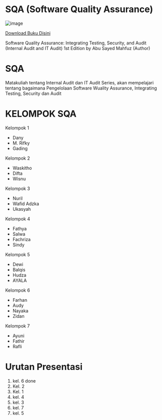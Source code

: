 # SQA (Software Quality Assurance)
![image](https://github.com/rplulbi/SQA/assets/15622730/14938008-e4cc-420e-9fc9-e1377dcd5966)

[Download Buku Disini](https://www.amazon.com/Software-Quality-Assurance-Integrating-Security/dp/1498735533)

Software Quality Assurance: Integrating Testing, Security, and Audit (Internal Audit and IT Audit) 1st Edition
by Abu Sayed Mahfuz (Author)


# SQA
Matakuliah tentang Internal Audit dan IT Audit Series, akan mempelajari tentang bagaimana Pengelolaan Software Wuality Assurance, Integrating Testing, Security dan Audit

 # KELOMPOK SQA
Kelompok 1
- Dany
- M. Rifky
- Gading

Kelompok 2
- Waskitho
- Difta
- Wisnu

Kelompok 3
- Nuril
- Wafid Adzka
- Ukasyah

Kelompok 4
- Fathya
- Salwa
- Fachriza
- Sindy

Kelompok 5
- Dewi
- Balqis
- Hudza
- AYALA

Kelompok 6
- Farhan
- Audy
- Nayaka
- Zidan

Kelompok 7
- Ayuni
- Fathir
- Rafli


# Urutan Presentasi
1. kel. 6 done
2. Kel. 2
3. Kel. 1
4. kel. 4
5. kel. 3
6. kel. 7
7. kel. 5
